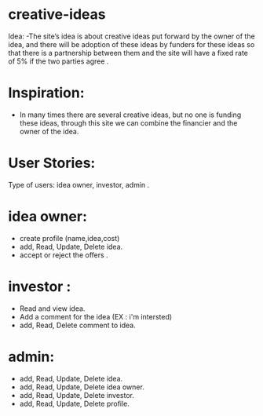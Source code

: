 # creative-ideas

Idea:
-The site’s idea is about creative ideas put forward by the owner of the idea, and there will be adoption of these ideas by funders for these ideas so that there is a partnership between them and the site will have a fixed rate of 5% if the two parties agree .

# Inspiration:
- In many times there are several creative ideas, but no one is funding these ideas, through this site we can combine the financier and the owner of the idea.

# User Stories:
Type of users: idea owner, investor, admin .

# idea owner:
- create profile (name,idea,cost)
- add, Read, Update, Delete idea.
- accept or reject the offers . 


 
 # investor :

- Read and view idea.
- Add a comment for the idea (EX : i'm intersted)
-  add, Read,  Delete comment to idea.



# admin:
-  add, Read, Update, Delete idea.
-  add, Read, Update, Delete idea owner.
-  add, Read, Update, Delete investor.
-  add, Read, Update, Delete profile. 
